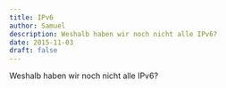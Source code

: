 ```yaml
---
title: IPv6
author: Samuel
description: Weshalb haben wir noch nicht alle IPv6?
date: 2015-11-03
draft: false
---
```


Weshalb haben wir noch nicht alle IPv6?

